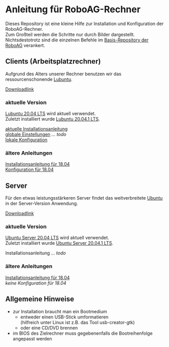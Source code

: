 # Anleitung für RoboAG-Rechner

Dieses Repository ist eine kleine Hilfe zur Installation und Konfiguration der RoboAG-Rechner. \
Zum Großteil werden die Schritte nur durch Bilder dargestellt. \
Nichtsdestotrotz sind die einzelnen Befehle im [Basis-Repository der RoboAG](https://github.com/RoboAG/bash_roboag) verankert.

## Clients (Arbeitsplatzrechner)

Aufgrund des Alters unserer Rechner benutzen wir das ressourcenschonende [Lubuntu](https://de.wikipedia.org/wiki/Lubuntu).

[Downloadlink](https://lubuntu.me/downloads/)

### aktuelle Version
[Lubuntu 20.04 LTS](https://cdimage.ubuntu.com/lubuntu/releases/20.04/release/) wird aktuell verwendet. \
Zuletzt installiert wurde [Lubuntu 20.04.1 LTS](https://cdimage.ubuntu.com/lubuntu/releases/20.04.1/release/lubuntu-20.04.1-desktop-amd64.iso).

[aktuelle Installationsanleitung](20.04/client_install/README.md) \
[globale Einstellungen](20.04/client_setup/README.md) _... todo_ \
[lokale Konfiguration](20.04/client_config/README.md)

### ältere Anleitungen

[Installationsanleitung für 18.04](18.04/client_install/README.md) \
[Konfiguration für 18.04](18.04/client_setup/README.md)

## Server
Für den etwas leistungsstärkeren Server findet das weitverbreitete [Ubuntu](https://de.wikipedia.org/wiki/Ubuntu) in der Server-Version Anwendung.

[Downloadlink](https://www.ubuntu.com/download/server)

### aktuelle Version
[Ubuntu Server 20.04 LTS](https://cdimage.ubuntu.com/ubuntu/releases/20.04/release/) wird aktuell verwendet. \
Zuletzt installiert wurde [Ubuntu Server 20.04.1 LTS](https://cdimage.ubuntu.com/ubuntu/releases/20.04/release/ubuntu-20.04.1-live-server-arm64.iso).

Installationsanleitung _... todo_

### ältere Anleitungen
[Installationsanleitung für 18.04](18.04/server_install/README.md) \
_keine Konfiguration für 18.04_

## Allgemeine Hinweise
* zur Installation braucht man ein Bootmedium
    * entweder einen USB-Stick umformatieren \
      (hilfreich unter Linux ist z.B. das Tool usb-creator-gtk)
    * oder eine CD/DVD brennen
* im BIOS des Zielrechner muss gegebenenfalls die Bootreihenfolge
  angepasst werden
